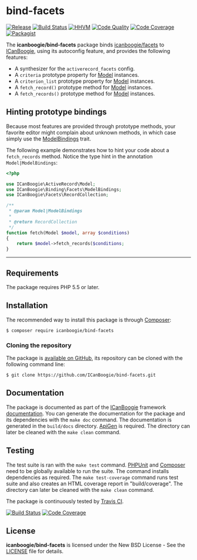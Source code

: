 # bind-facets

[![Release](https://img.shields.io/packagist/v/icanboogie/bind-facets.svg)](https://packagist.org/packages/icanboogie/bind-facets)
[![Build Status](https://img.shields.io/travis/ICanBoogie/bind-facets/master.svg)](http://travis-ci.org/ICanBoogie/bind-facets)
[![HHVM](https://img.shields.io/hhvm/icanboogie/bind-facets.svg)](http://hhvm.h4cc.de/package/icanboogie/bind-facets)
[![Code Quality](https://img.shields.io/scrutinizer/g/ICanBoogie/bind-facets/master.svg)](https://scrutinizer-ci.com/g/ICanBoogie/bind-facets)
[![Code Coverage](https://img.shields.io/coveralls/ICanBoogie/bind-facets/master.svg)](https://coveralls.io/r/ICanBoogie/bind-facets)
[![Packagist](https://img.shields.io/packagist/dt/icanboogie/bind-facets.svg)](https://packagist.org/packages/icanboogie/bind-facets)

The **icanboogie/bind-facets** package binds [icanboogie/facets][] to [ICanBoogie][],
using its autoconfig feature, and provides the following features:

- A synthesizer for the `activerecord_facets` config.
- A `criteria` prototype property for [Model][] instances.
- A `criterion_list` prototype property for [Model][] instances.
- A `fetch_record()` prototype method for [Model][] instances.
- A `fetch_records()` prototype method for [Model][] instances.





## Hinting prototype bindings

Because most features are provided through prototype methods, your favorite editor might
complain about unknown methods, in which case simply use the [ModelBindings][] trait.

The following example demonstrates how to hint your code about a `fetch_records` method.
Notice the type hint in the annotation `Model|ModelBindings`:

```php
<?php

use ICanBoogie\ActiveRecord\Model;
use ICanBoogie\Binding\Facets\ModelBindings;
use ICanBoogie\Facets\RecordCollection;

/**
 * @param Model|ModelBindings
 * 
 * @return RecordCollection
 */
function fetch(Model $model, array $conditions)
{
	return $model->fetch_records($conditions;
}
```





----------





## Requirements

The package requires PHP 5.5 or later.





## Installation

The recommended way to install this package is through [Composer](http://getcomposer.org/):

```
$ composer require icanboogie/bind-facets
```





### Cloning the repository

The package is [available on GitHub](https://github.com/ICanBoogie/bind-facets), its repository can be
cloned with the following command line:

	$ git clone https://github.com/ICanBoogie/bind-facets.git





## Documentation

The package is documented as part of the [ICanBoogie][] framework
[documentation][]. You can generate the documentation for the
package and its dependencies with the `make doc` command. The documentation is generated in the
`build/docs` directory. [ApiGen](http://apigen.org/) is required. The directory can later be
cleaned with the `make clean` command.





## Testing

The test suite is ran with the `make test` command. [PHPUnit](https://phpunit.de/) and
[Composer](http://getcomposer.org/) need to be globally available to run the suite.
The command installs dependencies as required. The `make test-coverage` command runs test suite and
also creates an HTML coverage report in "build/coverage". The directory can later be cleaned with
the `make clean` command.

The package is continuously tested by [Travis CI](http://about.travis-ci.org/).

[![Build Status](https://img.shields.io/travis/ICanBoogie/bind-facets/master.svg)](https://travis-ci.org/ICanBoogie/bind-facets)
[![Code Coverage](https://img.shields.io/coveralls/ICanBoogie/bind-facets/master.svg)](https://coveralls.io/r/ICanBoogie/bind-facets)





## License

**icanboogie/bind-facets** is licensed under the New BSD License - See the [LICENSE](LICENSE) file for details.




[Model]:         http://api.icanboogie.org/activerecord/3.0/class-ICanBoogie.ActiveRecord.Model.html
[documentation]: http://api.icanboogie.org/bind-facets/0.6/
[ModelBindings]: http://api.icanboogie.org/bind-facets/0.6/class-ICanBoogie.Binding.Facets.ModelBindings.html

[icanboogie/module]: https://github.com/ICanBoogie/Module
[icanboogie/facets]: https://github.com/ICanBoogie/Render
[ICanBoogie]:        https://github.com/ICanBoogie/ICanBoogie
